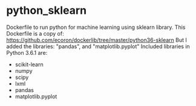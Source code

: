 # python_sklearn
Dockerfile to run python for machine learning using sklearn library. 
This Dockerfile is a copy of: https://github.com/ecoron/dockerlib/tree/master/python36-sklearn
But I added the libraries: "pandas", and "matplotlib.pyplot"
Included libraries in Python 3.6.1 are:

- scikit-learn
- numpy
- scipy
- lxml
- pandas
- matplotlib.pyplot
